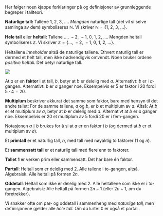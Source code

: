 Her følger noen kjappe forklaringer på og definisjoner av grunnleggende
begreper i tallteori.

**Naturlige tall:** Tallene $1,\ 2,\ 3,\ \ldots$. *Mengden* naturlige
tall (det vil si selve samlinga av dem) symboliseres $\mathbb{N}$. Vi
skriver $\mathbb{N} = \{ 1,\ 2,\ 3,\ \ldots\}$.

**Hele tall** eller **heltall:** Tallene
$\ldots,\  - 2,\  - 1,\ 0,\ 1,\ 2,\ \ldots$. Mengden heltall
symboliseres $\mathbb{Z}$. Vi skriver
$\mathbb{Z} = \{\ldots,\  - 2,\  - 1,\ 0,\ 1,\ 2,\ \ldots\}$.

Heltallene *inneholder* altså de naturlige tallene. Ethvert naturlig
tall er dermed et helt tall, men ikke nødvendigvis omvendt. Noen bruker
ordene *positive heltall.* Det betyr naturlige tall.

![](Files/media/image2.png)

At $a$ er en **faktor** i et tall, $b$, betyr at $b$ er delelig med $a$.
Alternativt: $b$ er i $a$-gangen. Alternativt: $b$ er $a$ ganger noe.
Eksempelvis er $5$ er faktor i $20$ fordi $5 \cdot 4 = 20$.

**Multiplum** beskriver akkurat det samme som faktor, bare med hensyn
til det andre tallet: For de samme tallene, $a$ og $b$, er $b$ et
multiplum av $a$. Altså: At $b$ er et multiplum av $a$, betyr at $b$ er
delelig med $a$. Alternativt at $b$ er $a$ ganger noe. Eksempelvis er
$20$ et multiplum av $5$ fordi $20$ er i fem-gangen.

Notasjonen $a \mid b$ brukes for å si at $a$ er en faktor i $b$ (og
dermed at $b$ er et multiplum av $a$).

Et **primtall** er et naturlig tall, $n$, med tall med nøyaktig to
faktorer ($1$ og $n$).

Et **sammensatt** **tall** er et naturlig tall med flere enn to
faktorer.

**Tallet** $\mathbf{1}$ er verken prim eller sammensatt. Det har bare én
faktor.

**Partall**: Heltall som er delelig med $2$. Alle tallene i to-gangen,
altså. Algebraisk: Alle heltall på formen $2n$.

**Oddetall**: Heltall som ikke er delelig med $2$. Alle heltallene som
ikke er i to-gangen. Algebraisk: Alle heltall på formen $2n - 1$ (eller
$2n + 1$, om du foretrekker).

Vi snakker ofte om par- og oddetall i sammenheng med *naturlige tall,*
men definisjonene gjelder alle *hele tall.* Om du lurte: $0$ er også et
partall.